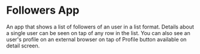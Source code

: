 # Followers App 

An app that shows a list of followers of an user in a list format. Details about a single user can be seen on tap of any row in the list. You can also see 
an user's profile on an external browser on tap of Profile button available on detail screen.
